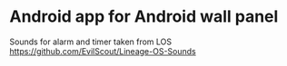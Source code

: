 # Android app for Android wall panel 

Sounds for alarm and timer taken from LOS 
https://github.com/EvilScout/Lineage-OS-Sounds